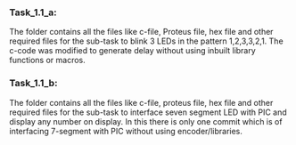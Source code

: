 ### Task_1.1_a:
The folder contains all the files like c-file, Proteus file, hex file and other required files for the sub-task to blink 3 LEDs in the pattern 1,2,3,3,2,1. The c-code was modified to generate delay without using inbuilt library functions or macros.

### Task_1.1_b:
The folder contains all the files like c-file, proteus file, hex file and other required files for the sub-task to interface seven segment LED with PIC and display any number on display. In this there is only one commit which is of interfacing 7-segment with PIC without using encoder/libraries.
